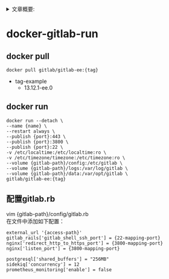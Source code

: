 <details>
<summary>文章概要:</summary>
<pre hidden>
information:
    author: jie6mm
    title: docker-gitlab-run
    desc:
    type: docker/gitlab
    tags:
        - docker
        - gitlab
    series: docker-run
    date: 2021-06-01 14:38:00
</pre>
</details>

# docker-gitlab-run

## docker pull
    
```shell
docker pull gitlab/gitlab-ee:{tag}
```

* tag-example
    * 13.12.1-ee.0

    
## docker run

```shell
docker run --detach \
--name {name} \
--restart always \
--publish {port}:443 \
--publish {port}:3800 \
--publish {port}:22 \
-v /etc/localtime:/etc/localtime:ro \
-v /etc/timezone/timezone:/etc/timezone:ro \
--volume {gitlab-path}/config:/etc/gitlab \
--volume {gitlab-path}/logs:/var/log/gitlab \
--volume {gitlab-path}/data:/var/opt/gitlab \
gitlab/gitlab-ee:{tag}
```

## 配置gitlab.rb

vim {gitlab-path}/config/gitlab.rb  
在文件中添加如下配置：
```text
external_url '{access-path}'
gitlab_rails['gitlab_shell_ssh_port'] = {22-mapping-port}
nginx['redirect_http_to_https_port'] = {3800-mapping-port}
nginx['listen_port'] = {3800-mapping-port}

postgresql['shared_buffers'] = "256MB"
sidekiq['concurrency'] = 12
prometheus_monitoring['enable'] = false
```